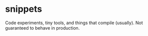 # snippets
Code experiments, tiny tools, and things that compile (usually). Not guaranteed to behave in production.
